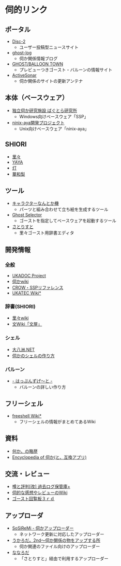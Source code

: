 # 伺的リンク
## ポータル
- [Disc-2](http://disc2.s56.xrea.com/)
    - ユーザー投稿型ニュースサイト
- [ghost-log](https://ghost-log.net/)
    - 伺か関係情報ブログ
- [GHOST/BALLOON TOWN](http://ghosttown.mikage.jp/)
    - プレビューつきゴースト・バルーンの情報サイト
- [ActiveSonar](http://a.hatena.ne.jp/sesuna/)
    - 伺か関係のサイトの更新アンテナ

## 本体（ベースウェア）
- [独立伺か研究施設 ばぐとら研究所](http://ssp.shillest.net/)
    - Windows向けベースウェア「SSP」
- [ninix-aya開発プロジェクト](http://ninix-aya.osdn.jp/)
    - Unix向けベースウェア「ninix-aya」

## SHIORI
- [里々](http://ms.shillest.net/satoriya.xhtml)
- [YAYA](http://ms.shillest.net/yaya.xhtml)
- [灯](http://le.silk.to/)
- [華和梨](http://kawari.github.io/)

## ツール
- [キャラクターなんとか機](http://khmix.sakura.ne.jp/download.shtml)
    - パーツと組み合わせて立ち絵を生成するツール
- [Ghost Selector](http://hp.vector.co.jp/authors/VA035165/)
    - ゴーストを指定してベースウェアを起動するツール
- [さとりすと](http://nanachi.sakura.ne.jp/index.html)
    - 里々ゴースト用辞書エディタ

## 開発情報
### 全般
- [UKADOC Project](http://ssp.shillest.net/ukadoc/manual/)
- [伺かwiki](http://www34.atwiki.jp/ua-ks/)
- [CROW・SSPリファレンス](http://crow.aqrs.jp/reference/all/)
- [UKATEC Wiki*](http://wikiwiki.jp/ukatec/)

### 辞書(SHIORI)
- [里々wiki](http://soliton.sub.jp/satori/)
- [文Wiki「文屋」](http://emily.shillest.net/ayaya/?FrontPage)

### シェル
- [大八洲.NET](http://www.ooyashima.net/)
- [伺かのシェルの作り方](http://earlduant.github.io/ukagaka-shell-description/)

### バルーン
- [- はっぷんずげ～と -](http://happen.kotonet.com/)
    - バルーンの詳しい作り方

## フリーシェル
- [freeshell Wiki*](http://wikiwiki.jp/feeshell/)
    - フリーシェルの情報がまとめてあるWiki

## 資料
- [何か。の略歴](http://www5f.biglobe.ne.jp/~nobml/sakura/)
- [Encyclopedia of 伺か(と、互換アプリ)](http://dic.sstp.jp/)

## 交流・レビュー
- [噂と評判[改] 過去ログ保管庫\+](https://ghostreview.sakura.ne.jp/)
- [伺的な感想やレビューのWiki](http://ghost.sakura.tv/dokuwiki)
- [ゴースト回覧板３ｒｄ](http://jbbs.shitaraba.net/computer/44300/)

## アップローダ
- [SoSiReMi - 伺かアップローダー](http://sosiremi.appspot.com/)
    - ネットワーク更新に対応したアップローダー
- [うかろだ。2nd～伺か関係の物をアップする所](http://colorbox.saloon.jp/ghost_nar/)
    - 伺か関連のファイル向けのアップローダー
- [ななろだ](http://nanachi.sakura.ne.jp/index.html)
    - 「さとりすと」経由で利用するアップローダー
